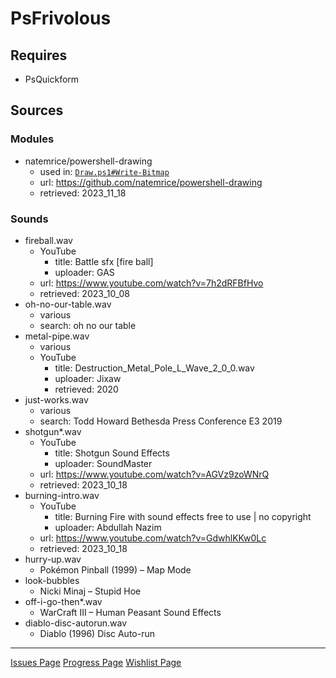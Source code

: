 # PsFrivolous

## Requires

- PsQuickform

## Sources

### Modules

- natemrice/powershell-drawing
  - used in: [``Draw.ps1#Write-Bitmap``](./doc/Draw.md)
  - url: <https://github.com/natemrice/powershell-drawing>
  - retrieved: 2023_11_18

### Sounds

- fireball.wav
  - YouTube
    - title: Battle sfx [fire ball]
    - uploader: GAS
  - url: <https://www.youtube.com/watch?v=7h2dRFBfHvo>
  - retrieved: 2023_10_08
- oh-no-our-table.wav
  - various
  - search: oh no our table
- metal-pipe.wav
  - various
  - YouTube
    - title: Destruction_Metal_Pole_L_Wave_2_0_0.wav
    - uploader: Jixaw
    - retrieved: 2020
- just-works.wav
  - various
  - search: Todd Howard Bethesda Press Conference E3 2019
- shotgun\*.wav
  - YouTube
    - title: Shotgun Sound Effects
    - uploader: SoundMaster
  - url: <https://www.youtube.com/watch?v=AGVz9zoWNrQ>
  - retrieved: 2023_10_18
- burning-intro.wav
  - YouTube
    - title: Burning Fire with sound effects free to use | no copyright
    - uploader: Abdullah Nazim
  - url: <https://www.youtube.com/watch?v=GdwhlKKw0Lc>
  - retrieved: 2023_10_18
- hurry-up.wav
  - Pokémon Pinball (1999) – Map Mode
- look-bubbles
  - Nicki Minaj – Stupid Hoe
- off-i-go-then\*.wav
  - WarCraft III – Human Peasant Sound Effects
- diablo-disc-autorun.wav
  - Diablo (1996) Disc Auto-run

---
[Issues Page](./doc/issue.md)
[Progress Page](./doc/todo.md)
[Wishlist Page](./doc/wish.md)
